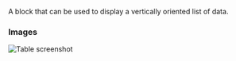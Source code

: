 A block that can be used to display a vertically oriented list of data.

### Images

![Table screenshot](https://gitlab.com/appsemble/appsemble/-/raw/0.17.3/docs/images/list.png)
